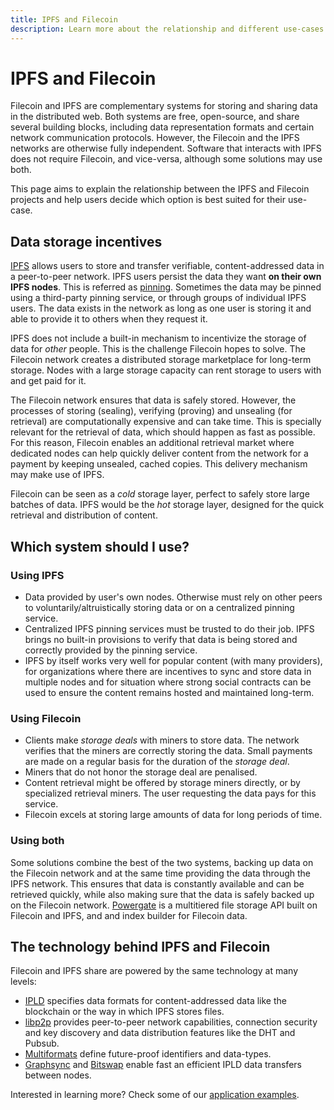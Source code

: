 ```yaml
---
title: IPFS and Filecoin
description: Learn more about the relationship and different use-cases between IPFS and Filecoin.
---
```


# IPFS and Filecoin

Filecoin and IPFS are complementary systems for storing and sharing data in the distributed web. Both systems are free, open-source, and share several building blocks, including data representation formats and certain network communication protocols. However, the Filecoin and the IPFS networks are otherwise fully independent. Software that interacts with IPFS does not require Filecoin, and vice-versa, although some solutions may use both.

This page aims to explain the relationship between the IPFS and Filecoin projects and help users decide which option is best suited for their use-case.

## Data storage incentives

[IPFS](https://ipfs.io) allows users to store and transfer verifiable, content-addressed data in a peer-to-peer network. IPFS users persist the data they want **on their own IPFS nodes**. This is referred as [pinning](https://docs.ipfs.io/concepts/persistence). Sometimes the data may be pinned using a third-party pinning service, or through groups of individual IPFS users. The data exists in the network as long as one user is storing it and able to provide it to others when they request it.

IPFS does not include a built-in mechanism to incentivize the storage of data for _other_ people. This is the challenge Filecoin hopes to solve. The Filecoin network creates a distributed storage marketplace for long-term storage. Nodes with a large storage capacity can rent storage to users with and get paid for it.

The Filecoin network ensures that data is safely stored. However, the processes of storing (sealing), verifying (proving) and unsealing (for retrieval) are computationally expensive and can take time. This is specially relevant for the retrieval of data, which should happen as fast as possible. For this reason, Filecoin enables an additional retrieval market where dedicated nodes can help quickly deliver content from the network for a payment by keeping unsealed, cached copies. This delivery mechanism may make use of IPFS.

Filecoin can be seen as a _cold_ storage layer, perfect to safely store large batches of data. IPFS would be the _hot_ storage layer, designed for the quick retrieval and distribution of content.

## Which system should I use?

### Using IPFS

- Data provided by user's own nodes. Otherwise must rely on other peers to voluntarily/altruistically storing data or on a centralized pinning service.
- Centralized IPFS pinning services must be trusted to do their job. IPFS brings no built-in provisions to verify that data is being stored and correctly provided by the pinning service.
- IPFS by itself works very well for popular content (with many providers), for organizations where there are incentives to sync and store data in multiple nodes and for situation where strong social contracts can be used to ensure the content remains hosted and maintained long-term.

### Using Filecoin

- Clients make _storage deals_ with miners to store data. The network verifies that the miners are correctly storing the data. Small payments are made on a regular basis for the duration of the _storage deal_.
- Miners that do not honor the storage deal are penalised.
- Content retrieval might be offered by storage miners directly, or by specialized retrieval miners. The user requesting the data pays for this service.
- Filecoin excels at storing large amounts of data for long periods of time.

### Using both

Some solutions combine the best of the two systems, backing up data on the Filecoin network and at the same time providing the data through the IPFS network. This ensures that data is constantly available and can be retrieved quickly, while also making sure that the data is safely backed up on the Filecoin network. [Powergate](../build/powergate.md) is a multitiered file storage API built on Filecoin and IPFS, and and index builder for Filecoin data.

## The technology behind IPFS and Filecoin

Filecoin and IPFS share are powered by the same technology at many levels:

- [IPLD](https://ipld.io/) specifies data formats for content-addressed data like the blockchain or the way in which IPFS stores files.
- [libp2p](https://libp2p.io/) provides peer-to-peer network capabilities, connection security and key discovery and data distribution features like the DHT and Pubsub.
- [Multiformats](https://multiformats.io) define future-proof identifiers and data-types.
- [Graphsync](https://github.com/ipfs/go-graphsync) and [Bitswap](https://github.com/ipfs/go-bitswap) enable fast an efficient IPLD data transfers between nodes.

Interested in learning more? Check some of our [application examples](../build/examples/README.md).
